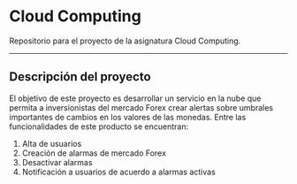 # Cloud Computing
Repositorio para el proyecto de la asignatura Cloud Computing.
***
## Descripción del proyecto
El objetivo de este proyecto es desarrollar un servicio en la nube que permita a inversionistas del mercado Forex crear alertas sobre umbrales importantes de cambios en los valores de las monedas. Entre las funcionalidades de este producto se encuentran:
1. Alta de usuarios
2. Creación de alarmas de mercado Forex
4. Desactivar alarmas
3. Notificación a usuarios de acuerdo a alarmas activas
